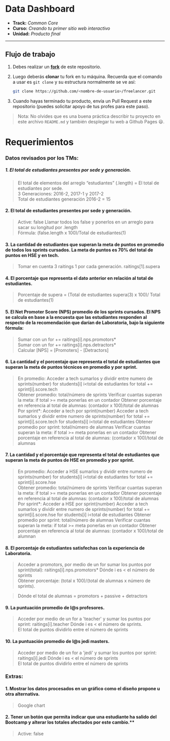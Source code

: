 # Data Dashboard

* **Track:** _Common Core_
* **Curso:** _Creando tu primer sitio web interactivo_
* **Unidad:** _Producto final_

***

## Flujo de trabajo

1. Debes realizar un [**fork**](https://gist.github.com/ivandevp/1de47ae69a5e139a6622d78c882e1f74)
   de este repositorio.

2. Luego deberás **clonar** tu fork en tu máquina. Recuerda que el comando a usar
   es `git clone` y su estructura normalmente se ve así:

   ```bash
   git clone https://github.com/<nombre-de-usuario>/freelancer.git
   ```

3. Cuando hayas terminado tu producto, envía un Pull Request a este repositorio
   (puedes solicitar apoyo de tus profes para este paso).

> Nota: No olvides que es una buena práctica describir tu proyecto en este
> archivo `README.md` y también desplegar tu web a Github Pages :smiley:.

# Requerimientos
### Datos revisados por los TMs:

##### 1.	El total de estudiantes presentes por sede y generación.
>El total de elementos del arreglo “estudiantes” (.length) = El total de estudiantes  por sede.          
>3 Generaciones: 2016-2, 2017-1 y 2017-2     
>Total  de estudiantes generación 2016-2 = 15

#### 2.	El total de estudiantes presentes por sede y generación.
> Active: false
> Llamar todos los false y ponerlos en un arreglo para sacar su longitud por .length         
> Fórmula:  (false.length x 100)/Total de estudiantes(1)

#### 3.	La cantidad de estudiantes que superan la meta de puntos en promedio de todos los sprints cursados. La meta de puntos es 70% del total de puntos en HSE y en tech.

>Tomar en cuenta 3 raitings 1 por cada generación.  raitings[1].supera

#### 4.	El porcentaje que representa el dato anterior en relación al total de estudiantes.

>Porcentaje de supera = (Total de estudiantes supera(3) x 100)/ Total de estudiantes(1)

#### 5.	El Net Promoter Score (NPS) promedio de los sprints cursados. El NPS se calcula en base a la encuesta que las estudiantes responden al respecto de la recomendación que darían de Laboratoria, bajo la siguiente fórmula:

>	Sumar con un for  += raitings[i].nps.promotors*       
>	Sumar con un for  += raitings[i].nps.detractors*        	                 
Calcular [NPS] = [Promoters] - [Detractors]

#### 6.	La cantidad y el porcentaje que representa el total de estudiantes que superan la meta de puntos técnicos en promedio y por sprint.
>En promedio:  Acceder a tech sumarlos y dividir entre numero de sprints(number)
              for students[i] i<total de estudiantes
              for total += sprint[i].score.tech  
              Obtener promedio: total/número de sprints
              Verificar cuantas superan la meta: if total >= meta ponerlas en un contador
              Obtener porcentaje en referencia al total de alumnas: (contador x 100)/total de alumnas
>Por sprint*:  Acceder a tech por sprint(number)
              Acceder a tech sumarlos y dividir entre numero de sprints(number)
              for total += sprint[i].score.tech
              for students[i] i<total de estudiantes
              Obtener promedio por sprint: total/número de alumnas
              Verificar cuantas superan la meta: if total >= meta ponerlas en un contador
              Obtener porcentaje en referencia al total de alumnas: (contador x 100)/total de alumnas

#### 7.	La cantidad y el porcentaje que representa el total de estudiantes que superan la meta de puntos de HSE en promedio y por sprint.
>En promedio:  Acceder a HSE sumarlos y dividir entre numero de sprints(number)
              for students[i] i<total de estudiantes
              for total += sprint[i].score.hse  
              Obtener promedio: total/número de sprints
              Verificar cuantas superan la meta: if total >= meta ponerlas en un contador
              Obtener porcentaje en referencia al total de alumnas: (contador x 100)/total de alumnas
>Por sprint*:  Acceder a HSE por sprint(number)
              Acceder a tech sumarlos y dividir entre numero de sprints(number)
              for total += sprint[i].score.hse
              for students[i] i<total de estudiantes
              Obtener promedio por sprint: total/número de alumnas
              Verificar cuantas superan la meta: if total >= meta ponerlas en un contador
              Obtener porcentaje en referencia al total de alumnas: (contador x 100)/total de alumnan

#### 8.	El porcentaje de estudiantes satisfechas con la experiencia de Laboratoria.
>Acceder a promotors, por medio de un for sumar los puntos por sprint(total): raitings[i].nps.promotors* Dónde i es < el número de sprints                     
>Obtener porcentaje: (total x 100)/(total de alumnas x número de sprints).

>Dónde el total de alumnas = promotors + passive + detractors

#### 9.	La puntuación promedio de l@s profesores.
>Acceder por medio de un for a 'teacher' y sumar los puntos por sprint:  raitings[i].teacher Dónde i es < el número de sprints.                           
>El total de puntos dividirlo entre el número de sprints

#### 10.	La puntuación promedio de l@s jedi masters.
>Acceder por medio de un for a 'jedi' y sumar los puntos por sprint: raitings[i].jedi Dónde i es < el número de sprints     
>El total de puntos dividirlo entre el número de sprints

### Extras:
#### 1.	Mostrar los datos procesados en un gráfico como el diseño propone u otra alternativa.
>Google chart

#### 2.	Tener un botón que permita indicar que una estudiante ha salido del Bootcamp y alterar los totales afectados por este cambio.**
>Active: false

